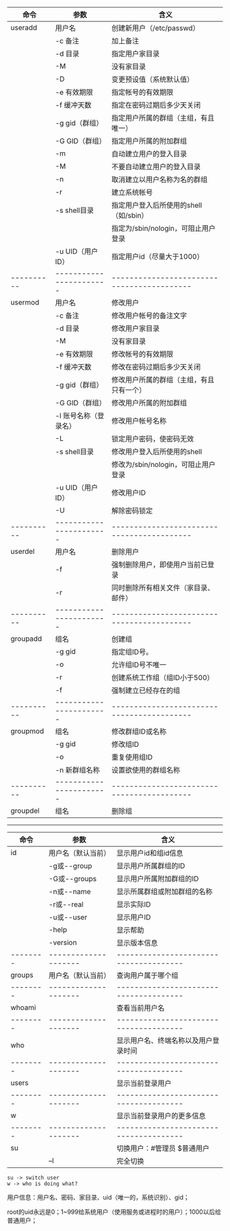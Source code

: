 |   命令   |          参数         |                   含义                   |
|----------|-----------------------|------------------------------------------|
| useradd  | 用户名                | 创建新用户（/etc/passwd）                |
|          | -c 备注               | 加上备注                                 |
|          | -d 目录               | 指定用户家目录                           |
|          | -M                    | 没有家目录                               |
|          | -D                    | 变更预设值（系统默认值）                 |
|          | -e 有效期限           | 指定帐号的有效期限                       |
|          | -f 缓冲天数           | 指定在密码过期后多少天关闭               |
|          | -g gid（群组）        | 指定用户所属的群组（主组，有且唯一）     |
|          | -G GID（群组）        | 指定用户所属的附加群组                   |
|          | -m                    | 自动建立用户的登入目录                   |
|          | -M                    | 不要自动建立用户的登入目录               |
|          | -n                    | 取消建立以用户名称为名的群组             |
|          | -r                    | 建立系统帐号                             |
|          | -s shell目录          | 指定用户登入后所使用的shell（如/sbin）   |
|          |                       | 指定为/sbin/nologin，可阻止用户登录      |
|          | -u UID（用户ID）      | 指定用户id（尽量大于1000）               |
|----------|-----------------------|------------------------------------------|
| usermod  | 用户名                | 修改用户                                 |
|          | -c 备注               | 修改用户帐号的备注文字                   |
|          | -d 目录               | 修改用户家目录                           |
|          | -M                    | 没有家目录                               |
|          | -e 有效期限           | 修改帐号的有效期限                       |
|          | -f 缓冲天数           | 修改在密码过期后多少天关闭               |
|          | -g gid（群组）        | 修改用户所属的群组（主组，有且只有一个） |
|          | -G GID（群组）        | 修改用户所属的附加群组                   |
|          | -l 账号名称（登录名） | 修改用户帐号名称                         |
|          | -L                    | 锁定用户密码，使密码无效                 |
|          | -s shell目录          | 修改用户登入后所使用的shell              |
|          |                       | 修改为/sbin/nologin，可阻止用户登录      |
|          | -u UID（用户ID）      | 修改用户ID                               |
|          | -U                    | 解除密码锁定                             |
|----------|-----------------------|------------------------------------------|
| userdel  | 用户名                | 删除用户                                 |
|          | -f                    | 强制删除用户，即使用户当前已登录         |
|          | -r                    | 同时删除所有相关文件（家目录、邮件）     |
|----------|-----------------------|------------------------------------------|
| groupadd | 组名                  | 创建组                                   |
|          | -g gid                | 指定组ID号。                             |
|          | -o                    | 允许组ID号不唯一                         |
|          | -r                    | 创建系统工作组（组ID小于500）            |
|          | -f                    | 强制建立已经存在的组                     |
|----------|-----------------------|------------------------------------------|
| groupmod | 组名                  | 修改群组ID或名称                         |
|          | -g gid                | 修改组ID                                 |
|          | -o                    | 重复使用组ID                             |
|          | -n 新群组名称         | 设置欲使用的群组名称                     |
|----------|-----------------------|------------------------------------------|
| groupdel | 组名                  | 删除组                                   |


---
|  命令  |        参数        |                 含义                 |
|--------|--------------------|--------------------------------------|
| id     | 用户名（默认当前） | 显示用户id和组id信息                 |
|        | -g或--group        | 显示用户所属群组的ID                 |
|        | -G或--groups       | 显示用户所属附加群组的ID             |
|        | -n或--name         | 显示所属群组或附加群组的名称         |
|        | -r或--real         | 显示实际ID                           |
|        | -u或--user         | 显示用户ID                           |
|        | -help              | 显示帮助                             |
|        | -version           | 显示版本信息                         |
|--------|--------------------|--------------------------------------|
| groups | 用户名（默认当前） | 查询用户属于哪个组                   |
|--------|--------------------|--------------------------------------|
| whoami |                    | 查看当前用户名                       |
|--------|--------------------|--------------------------------------|
| who    |                    | 显示用户名、终端名称以及用户登录时间 |
|--------|--------------------|--------------------------------------|
| users  |                    | 显示当前登录用户                     |
|--------|--------------------|--------------------------------------|
| w      |                    | 显示当前登录用户的更多信息           |
|--------|--------------------|--------------------------------------|
| su     |                    | 切换用户：#管理员  $普通用户         |
|        | –l                 | 完全切换                             |

>
```
su -> switch user
w -> who is doing what?
```

用户信息：用户名、密码、家目录、uid（唯一的，系统识别）、gid；

root的uid永远是0；1~999给系统用户（使用服务或进程时的用户）；1000以后给普通用户；